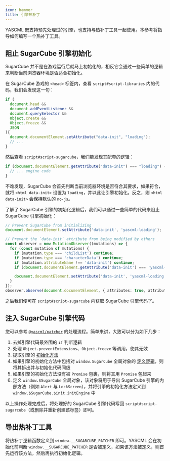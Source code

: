 ```yaml
---
icon: hammer
title: 引擎热补丁
---
```


YASCML 既支持预先处理过的引擎，也支持与热补丁工具一起使用。本参考将指导如何编写一个热补丁工具。

## 阻止 SugarCube 引擎初始化

SugarCube 并不是在游戏运行后就马上初始化的，相反它会通过一些简单的逻辑来判断当前浏览器环境是否适合初始化。

在 SugarCube 游戏的 `<head>` 标签内，查看 `script#script-libraries` 内的代码，我们会发现这一句：

```js
if (
  document.head &&
  document.addEventListener &&
  document.querySelector &&
  Object.create &&
  Object.freeze &&
  JSON
){
  document.documentElement.setAttribute("data-init", "loading");
  // ...
}
```

然后查看 `script#script-sugarcube`，我们能发现其配套的逻辑：

```js
if (document.documentElement.getAttribute("data-init") === "loading") {
  // ... engine code
}
```

不难发现，SugarCube 会首先判断当前浏览器环境是否符合其要求，如果符合，就将 `<html data-init>` 设置为 `loading`，并以此让引擎初始化。反之，则 `<html data-init>` 会保持默认的 `no-js`。

了解了 SugarCube 引擎的初始化逻辑后，我们可以通过一些简单的代码来阻止 SugarCube 引擎初始化：

```ts
// Prevent SugarCube from initializing
document.documentElement.setAttribute('data-init', 'yascml-loading');

// Prevent the `data-init` attribute from being modified by others
const observer = new MutationObserver((mutations) => {
  for (const mutation of mutations) {
    if (mutation.type === 'childList') continue;
    if (mutation.type === 'characterData') continue;
    if (mutation.attributeName !== 'data-init') continue;
    if (document.documentElement.getAttribute('data-init') === 'yascml-loading') continue;

    document.documentElement.setAttribute('data-init', 'yascml-loading');
  }
});
observer.observe(document.documentElement, { attributes: true, attributeFilter: [ 'data-init' ] });
```

之后我们便可在 `script#script-sugarcube` 内获取 SugarCube 引擎代码了。

## 注入 SugarCube 引擎代码

您可以参考 [`@yascml/patcher`](https://github.com/yascml/yascml/blob/90bfa8700ddf5b8e8310aaa7a862d8a5bfccd15a/packages/patcher/src/engine.ts#L66) 的处理流程。简单来讲，大致可以分为如下几步：

1. 去掉引擎代码最外围的 `if` 判断逻辑
2. 处理 `Object.preventExtensions`、`Object.freeze` 等调用，使其无效
3. 提取引擎的 [初始化方法](https://github.com/tmedwards/sugarcube-2/blob/b40136c17b9e45d0532a92fe8086c58816fc1909/src/sugarcube.js#L180)
4. 如果引擎的初始化方法中包括对 `window.SugarCube` 全局对象的 [定义逻辑](https://github.com/tmedwards/sugarcube-2/blob/b40136c17b9e45d0532a92fe8086c58816fc1909/src/sugarcube.js#L125)，则将其拆出并与初始化代码同级
5. 如果引擎的初始化方法没有被 `Promise` 包裹，则将其用 `Promise` 包起来
6. 定义 `window.$SugarCube` 全局对象，该对象将用于导出 SugarCube 引擎的内部方法（例如 `Alert` 与 `LockScreen`），并将引擎的初始化方法定义到 `window.$SugarCube.$init.initEngine` 中

以上操作处理完成后，将处理好的 SugarCube 引擎代码写回 `script#script-sugarcube`（或删除并重新创建该标签）即可。

## 导出热补丁工具

将热补丁逻辑函数定义到 `window.__SUGARCUBE_PATCHER` 即可。YASCML 会在初始化前判断 `window.__SUGARCUBE_PATCHER` 是否被定义，如果该方法被定义，则首先运行该方法，然后再执行初始化逻辑。
